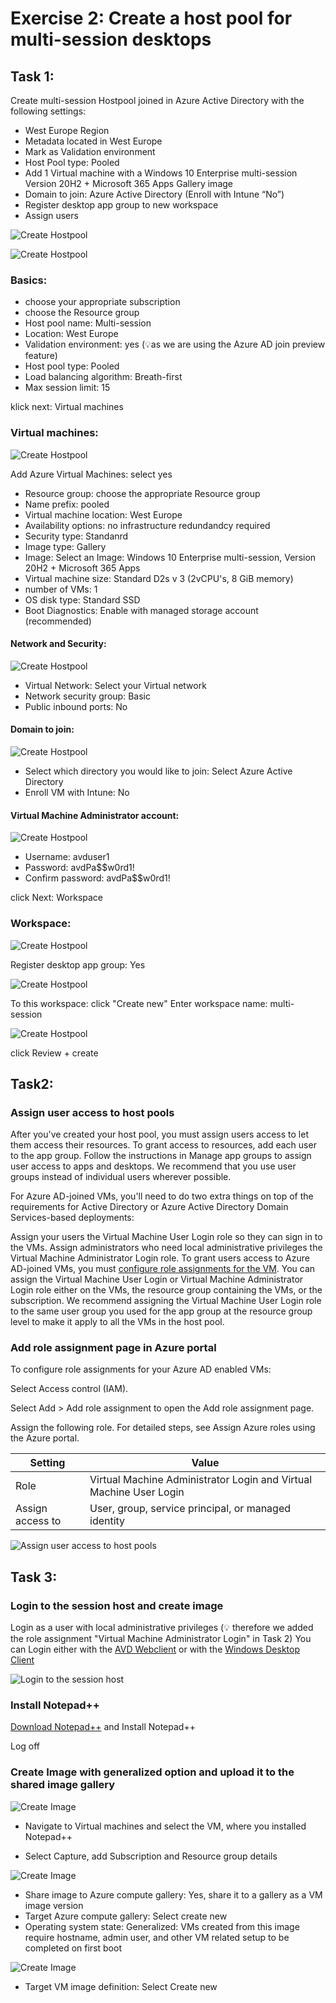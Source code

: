 # Exercise 2: Create a host pool for multi-session desktops

## Task 1:

Create multi-session Hostpool joined in Azure Active Directory with the following settings:
- West Europe Region
- Metadata located in West Europe
- Mark as Validation environment
- Host Pool type: Pooled
- Add 1 Virtual machine with a Windows 10 Enterprise multi-session Version 20H2 + Microsoft 365 Apps Gallery image
- Domain to join: Azure Active Directory (Enroll with Intune “No”)
- Register desktop app group to new workspace
- Assign users

![Create Hostpool](../Images/02-Hostpool_create_multisession_1.png)



![Create Hostpool](../Images/02-Hostpool_create_multisession_2.png)

### Basics:
- choose your appropriate subscription
- choose the Resource group 
- Host pool name: Multi-session
- Location: West Europe
- Validation environment: yes (:bulb:as we are using the Azure AD join preview feature)
- Host pool type: Pooled
- Load balancing algorithm: Breath-first
- Max session limit: 15

klick next: Virtual machines

### Virtual machines:

![Create Hostpool](../Images/02-Hostpool_create_multisession_3.png)

Add Azure Virtual Machines: select yes

- Resource group: choose the appropriate Resource group
- Name prefix: pooled
- Virtual machine location: West Europe
- Availability options: no infrastructure redundandcy required
- Security type: Standanrd
- Image type: Gallery
- Image: Select an Image: Windows 10 Enterprise multi-session, Version 20H2 + Microsoft 365 Apps
- Virtual machine size: Standard D2s v 3 (2vCPU's, 8 GiB memory)
- number of VMs: 1
- OS disk type: Standard SSD
- Boot Diagnostics: Enable with managed storage account (recommended)



#### Network and Security:

![Create Hostpool](../Images/02-Hostpool_create_multisession_6.png)

- Virtual Network: Select your Virtual network
- Network security group: Basic
- Public inbound ports: No

#### Domain to join:

![Create Hostpool](../Images/02-Hostpool_create_multisession_7.png)

- Select which directory you would like to join: Select Azure Active Directory
- Enroll VM with Intune: No

#### Virtual Machine Administrator account:

![Create Hostpool](../Images/02-Hostpool_create_multisession_8.png)

- Username: avduser1
- Password: avdPa$$w0rd1!
- Confirm password: avdPa$$w0rd1!

click Next: Workspace

### Workspace:

![Create Hostpool](../Images/02-Hostpool_create_multisession_4.png)

Register desktop app group: Yes

![Create Hostpool](../Images/02-Hostpool_create_multisession_5.png)

To this workspace: click "Create new"
Enter workspace name: multi-session

![Create Hostpool](../Images/02-Hostpool_create_multisession_9.png)

click Review + create


## Task2:

### Assign user access to host pools

After you've created your host pool, you must assign users access to let them access their resources. To grant access to resources, add each user to the app group. Follow the instructions in Manage app groups to assign user access to apps and desktops. We recommend that you use user groups instead of individual users wherever possible.

For Azure AD-joined VMs, you'll need to do two extra things on top of the requirements for Active Directory or Azure Active Directory Domain Services-based deployments:

Assign your users the Virtual Machine User Login role so they can sign in to the VMs.
Assign administrators who need local administrative privileges the Virtual Machine Administrator Login role.
To grant users access to Azure AD-joined VMs, you must [configure role assignments for the VM](https://docs.microsoft.com/en-us/azure/active-directory/devices/howto-vm-sign-in-azure-ad-windows#configure-role-assignments-for-the-vm). 
You can assign the Virtual Machine User Login or Virtual Machine Administrator Login role either on the VMs, the resource group containing the VMs, or the subscription. We recommend assigning the Virtual Machine User Login role to the same user group you used for the app group at the resource group level to make it apply to all the VMs in the host pool.

### Add role assignment page in Azure portal

To configure role assignments for your Azure AD enabled VMs:

Select Access control (IAM).

Select Add > Add role assignment to open the Add role assignment page.

Assign the following role. For detailed steps, see Assign Azure roles using the Azure portal.

| Setting	| Value | 
| --------| ------| 
|Role	| Virtual Machine Administrator Login and Virtual Machine User Login |
| Assign access to	| User, group, service principal, or managed identity |


![Assign user access to host pools](../Images/02-assign_user_access_2.png)

## Task 3:
### Login to the session host and create image

Login as a user with local administrative privileges (:bulb: therefore we added the role assignment "Virtual Machine Administrator Login" in Task 2)
You can Login either with the [AVD Webclient](https://rdweb.wvd.microsoft.com/arm/webclient/index.html) or with the [Windows Desktop Client](https://rdweb.wvd.microsoft.com/arm/webclient/index.html)

![Login to the session host](../Images/02-Login_session_host_1.png)

### Install Notepad++
[Download Notepad++](https://notepad-plus-plus.org/downloads/) and Install Notepad++

Log off

### Create Image with generalized option and upload it to the shared image gallery

![Create Image](../Images/02-Create_Image_1.png)

- Navigate to Virtual machines and select the VM, where you installed Notepad++

- Select Capture, add Subscription and Resource group details

![Create Image](../Images/02-Create_Image_2.png)

- Share image to Azure compute gallery: Yes, share it to a gallery as a VM image version
- Target Azure compute gallery: Select create new 
- Operating system state: Generalized: VMs created from this image require hostname, admin user, and other VM related setup to be completed on first boot


![Create Image](../Images/02-Create_Image_3.png)
- Target VM image definition: Select Create new


